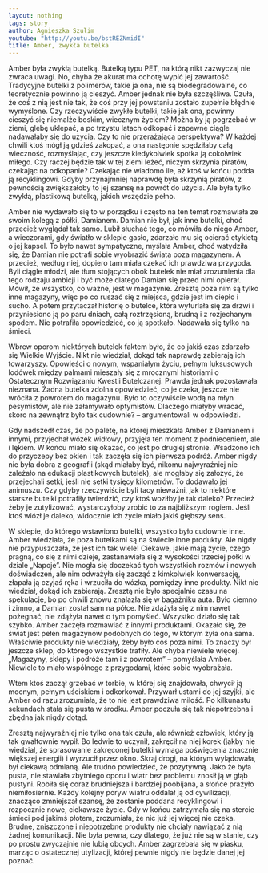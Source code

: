 ```yaml
---
layout: nothing
tags: story
author: Agnieszka Szulim
youtube: "http://youtu.be/bstREZNmidI"
title: Amber, zwykła butelka
---
```

Amber była zwykłą butelką. Butelką typu PET, na którą nikt zazwyczaj nie zwraca uwagi. No, chyba że akurat ma ochotę wypić jej zawartość. Tradycyjne butelki z polimerów, takie ja ona, nie są biodegradowalne, co teoretycznie powinno ją cieszyć. Amber jednak nie była szczęśliwa. Czuła, że coś z nią jest nie tak, że coś przy jej powstaniu zostało zupełnie błędnie wymyślone. Czy rzeczywiście zwykłe butelki, takie jak ona, powinny cieszyć się niemalże boskim, wiecznym życiem? Można by ją pogrzebać w ziemi, glebę uklepać, a po trzystu latach odkopać i zapewne ciągle nadawałaby się do użycia. Czy to nie przerażająca perspektywa? W każdej chwili ktoś mógł ją gdzieś zakopać, a ona następnie spędziłaby całą wieczność, rozmyślając, czy jeszcze kiedykolwiek spotka ją cokolwiek miłego. Czy raczej będzie tak w tej ziemi leżeć, niczym skrzynia piratów, czekając na odkopanie? Czekając nie wiadomo ile, aż ktoś w końcu podda ją recyklingowi. Gdyby przynajmniej naprawdę była skrzynią piratów, z pewnością zwiększałoby to jej szansę na powrót do użycia. Ale była tylko zwykłą, plastikową butelką, jakich wszędzie pełno.

Amber nie wydawało się to w porządku i często na ten temat rozmawiała ze swoim kolegą z półki, Damianem. Damian nie był, jak inne butelki, choć przecież wyglądał tak samo. Lubił słuchać tego, co mówiła do niego Amber, a wieczorami, gdy światło w sklepie gasło, zdarzało mu się ocierać etykietą o jej kapsel. To było nawet sympatyczne, myślała Amber, choć wstydziła się, że Damian nie potrafi sobie wyobrazić świata poza magazynem. A przecież, według niej, dopiero tam miała czekać ich prawdziwa przygoda. Byli ciągle młodzi, ale tłum stojących obok butelek nie miał zrozumienia dla tego rodzaju ambicji i być może dlatego Damian się przed nimi opierał. Mówił, że wszystko, co ważne, jest w magazynie. Zresztą poza nim są tylko inne magazyny, więc po co ruszać się z miejsca, gdzie jest im ciepło i sucho. A potem przytaczał historię o butelce, która wyturlała się za drzwi i przyniesiono ją po paru dniach, całą roztrzęsioną, brudną i z rozjechanym spodem. Nie potrafiła opowiedzieć, co ją spotkało. Nadawała się tylko na śmieci.

Wbrew oporom niektórych butelek faktem było, że co jakiś czas zdarzało się Wielkie Wyjście. Nikt nie wiedział, dokąd tak naprawdę zabierają ich towarzyszy. Opowieści o nowym, wspaniałym życiu, pełnym luksusowych lodówek między palmami mieszały się z mrocznymi historiami o Ostatecznym Rozwiązaniu Kwestii Butelczanej. Prawda jednak pozostawała nieznana. Żadna butelka zdolna opowiedzieć, co je czeka, jeszcze nie wróciła z powrotem do magazynu. Było to oczywiście wodą na młyn pesymistów, ale nie załamywało optymistów. Dlaczego miałyby wracać, skoro na zewnątrz było tak cudownie? – argumentowali w odpowiedzi.

Gdy nadszedł czas, że po paletę, na której mieszkała Amber z Damianem i innymi, przyjechał wózek widłowy, przyjęła ten moment z podnieceniem, ale i lękiem. W końcu miało się okazać, co jest po drugiej stronie. Wsadzono ich do przyczepy bez okien i tak zaczęła się ich pierwsza podróż. Amber nigdy nie była dobra z geografii (skąd miałaby być, nikomu najwyraźniej nie zależało na edukacji plastikowych butelek), ale mogłaby się założyć, że przejechali setki, jeśli nie setki tysięcy kilometrów. To dodawało jej animuszu. Czy gdyby rzeczywiście byli tacy nieważni, jak to niektóre starsze butelki potrafiły twierdzić, czy ktoś woziłby je tak daleko? Przecież żeby je zutylizować, wystarczyłoby zrobić to za najbliższym rogiem. Jeśli ktoś wiózł je daleko, widocznie ich życie miało jakiś głębszy sens.

W sklepie, do którego wstawiono butelki, wszystko było cudownie inne. Amber wiedziała, że poza butelkami są na świecie inne produkty. Ale nigdy nie przypuszczała, że jest ich tak wiele! Ciekawe, jakie mają życie, czego pragną, co się z nimi dzieje, zastanawiała się z wysokości trzeciej półki w dziale „Napoje”. Nie mogła się doczekać tych wszystkich rozmów i nowych doświadczeń, ale nim odważyła się zacząć z kimkolwiek konwersację, złapała ją czyjaś ręka i wrzuciła do wózka, pomiędzy inne produkty. Nikt nie wiedział, dokąd ich zabierają. Zresztą nie było specjalnie czasu na spekulacje, bo po chwili znowu znalazła się w bagażniku auta. Było ciemno i zimno, a Damian został sam na półce. Nie zdążyła się z nim nawet pożegnać, nie zdążyła nawet o tym pomyśleć. Wszystko działo się tak szybko. Amber zaczęła rozmawiać z innymi produktami. Okazało się, że świat jest pełen magazynów podobnych do tego, w którym żyła ona sama. Właściwie produkty nie wiedziały, żeby było coś poza nimi. To znaczy był jeszcze sklep, do którego wszystkie trafiły. Ale chyba niewiele więcej. „Magazyny, sklepy i podróże tam i z powrotem” – pomyślała Amber. Niewiele to miało wspólnego z przygodami, które sobie wyobrażała.

Wtem ktoś zaczął grzebać w torbie, w której się znajdowała, chwycił ją mocnym, pełnym uściskiem i odkorkował. Przywarł ustami do jej szyjki, ale Amber od razu zrozumiała, że to nie jest prawdziwa miłość. Po kilkunastu sekundach stała się pusta w środku. Amber poczuła się tak niepotrzebna i zbędna jak nigdy dotąd.

Zresztą najwyraźniej nie tylko ona tak czuła, ale również człowiek, który ją tak gwałtownie wypił. Bo ledwie to uczynił, zakręcił na niej korek (jakby nie wiedział, że sprasowanie zakręconej butelki wymaga poświęcenia znacznie większej energii) i wyrzucił przez okno. Skraj drogi, na którym wylądowała, był ciekawą odmianą. Ale trudno powiedzieć, że pozytywną. Jako że była pusta, nie stawiała zbytniego oporu i wiatr bez problemu znosił ją w głąb pustyni. Robiła się coraz brudniejsza i bardziej poobijana, a słońce prażyło niemiłosiernie. Każdy kolejny poryw wiatru oddalał ją od cywilizacji, znacząco zmniejszał szansę, że zostanie poddana recyklingowi i rozpocznie nowe, ciekawsze życie. Gdy w końcu zatrzymała się na stercie śmieci pod jakimś płotem, zrozumiała, że nic już jej więcej nie czeka. Brudne, zniszczone i niepotrzebne produkty nie chciały nawiązać z nią żadnej komunikacji. Nie była pewna, czy dlatego, że już nie są w stanie, czy po prostu zwyczajnie nie lubią obcych. Amber zagrzebała się w piasku, marząc o ostatecznej utylizacji, której pewnie nigdy nie będzie danej jej poznać.
